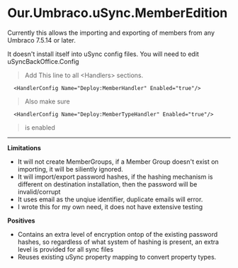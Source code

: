 # Our.Umbraco.uSync.MemberEdition

Currently this allows the importing and exporting of members from any Umbraco 7.5.14 or later.

It doesn't install itself into uSync config files. You will need to edit uSyncBackOffice.Config

  > Add This line to all &lt;Handlers> sections.
  
      <HandlerConfig Name="Deploy:MemberHandler" Enabled="true"/>

  >Also make sure 
  
      <HandlerConfig Name="Deploy:MemberTypeHandler" Enabled="true"/>
      
  >is enabled

- - - -


**Limitations**

*  It will not create MemberGroups, if a Member Group doesn't exist on importing, it will be siliently ignored.
*  It will import/export password hashes, if the hashing mechanism is different on destination installation, then the password will be invalid/corrupt
*  It uses email as the unqiue identifier, duplicate emails will error.
*  I wrote this for my own need, it does not have extensive testing

**Positives**

* Contains an extra level of encryption ontop of the existing password hashes, so regardless of what system of hashing is present, an extra level is provided for all sync files
* Reuses existing uSync property mapping to convert property types.

